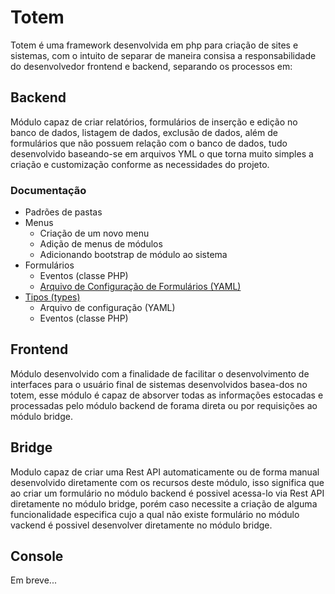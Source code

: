 Totem
=====

Totem é uma framework desenvolvida em php para criação de sites e sistemas, com o intuito de separar de maneira consisa a responsabilidade do desenvolvedor frontend e backend, separando os processos em:

Backend
-------

Módulo capaz de criar relatórios, formulários de inserção e edição no banco de dados, listagem de dados, exclusão de dados, além de formulários que não possuem relação com o banco de dados, tudo  desenvolvido baseando-se em arquivos YML o que torna muito simples a criação e customização conforme as necessidades do projeto.

### Documentação

- Padrões de pastas
- Menus
  - Criação de um novo menu
  - Adição de menus de módulos
  - Adicionando bootstrap de módulo ao sistema
- Formulários
  - Eventos (classe PHP)
  - [Arquivo de Configuração de Formulários (YAML)]("documents/forms.mk")
- [Tipos (types)]("documents/types.mk")
  - Arquivo de configuração (YAML) 
  - Eventos (classe PHP)

Frontend
--------

Módulo desenvolvido com a finalidade de facilitar o desenvolvimento de interfaces para o usuário final de sistemas desenvolvidos basea-dos no totem, esse módulo é capaz de absorver todas as informações estocadas e processadas pelo módulo backend de forama direta ou por requisições ao módulo bridge.

Bridge
------

Modulo capaz de criar uma Rest API automaticamente ou de forma manual desenvolvido diretamente com os recursos deste módulo, isso significa que ao criar um formulário no módulo backend é possivel acessa-lo via Rest API diretamente no módulo bridge, porém caso necessite a criação de alguma funcionalidade especifica cujo a qual não existe formulário no módulo vackend é possivel desenvolver diretamente no módulo bridge.

Console
-------

Em breve...